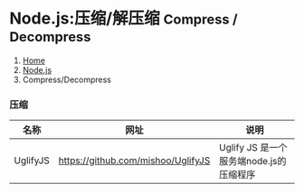 # Node.js:压缩/解压缩 <small>Compress / Decompress</small>

<ol class="breadcrumb"><li><a href="/">Home</a></li><li><a href="/server/nodejs/overview.md">Node.js</a></li><li class="active">Compress/Decompress</li></ol>

### 压缩
|名称|网址|说明|
|------|------|------|
|UglifyJS|https://github.com/mishoo/UglifyJS|Uglify JS 是一个服务端node.js的压缩程序|

